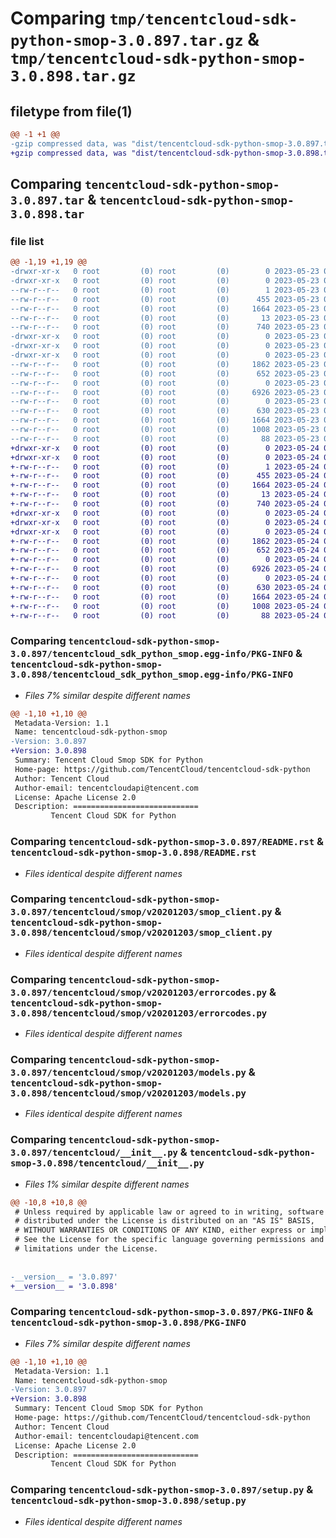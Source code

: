 # Comparing `tmp/tencentcloud-sdk-python-smop-3.0.897.tar.gz` & `tmp/tencentcloud-sdk-python-smop-3.0.898.tar.gz`

## filetype from file(1)

```diff
@@ -1 +1 @@
-gzip compressed data, was "dist/tencentcloud-sdk-python-smop-3.0.897.tar", last modified: Tue May 23 02:29:45 2023, max compression
+gzip compressed data, was "dist/tencentcloud-sdk-python-smop-3.0.898.tar", last modified: Wed May 24 02:04:46 2023, max compression
```

## Comparing `tencentcloud-sdk-python-smop-3.0.897.tar` & `tencentcloud-sdk-python-smop-3.0.898.tar`

### file list

```diff
@@ -1,19 +1,19 @@
-drwxr-xr-x   0 root         (0) root         (0)        0 2023-05-23 02:29:45.000000 tencentcloud-sdk-python-smop-3.0.897/
-drwxr-xr-x   0 root         (0) root         (0)        0 2023-05-23 02:29:45.000000 tencentcloud-sdk-python-smop-3.0.897/tencentcloud_sdk_python_smop.egg-info/
--rw-r--r--   0 root         (0) root         (0)        1 2023-05-23 02:29:45.000000 tencentcloud-sdk-python-smop-3.0.897/tencentcloud_sdk_python_smop.egg-info/dependency_links.txt
--rw-r--r--   0 root         (0) root         (0)      455 2023-05-23 02:29:45.000000 tencentcloud-sdk-python-smop-3.0.897/tencentcloud_sdk_python_smop.egg-info/SOURCES.txt
--rw-r--r--   0 root         (0) root         (0)     1664 2023-05-23 02:29:45.000000 tencentcloud-sdk-python-smop-3.0.897/tencentcloud_sdk_python_smop.egg-info/PKG-INFO
--rw-r--r--   0 root         (0) root         (0)       13 2023-05-23 02:29:45.000000 tencentcloud-sdk-python-smop-3.0.897/tencentcloud_sdk_python_smop.egg-info/top_level.txt
--rw-r--r--   0 root         (0) root         (0)      740 2023-05-23 02:29:45.000000 tencentcloud-sdk-python-smop-3.0.897/README.rst
-drwxr-xr-x   0 root         (0) root         (0)        0 2023-05-23 02:29:45.000000 tencentcloud-sdk-python-smop-3.0.897/tencentcloud/
-drwxr-xr-x   0 root         (0) root         (0)        0 2023-05-23 02:29:45.000000 tencentcloud-sdk-python-smop-3.0.897/tencentcloud/smop/
-drwxr-xr-x   0 root         (0) root         (0)        0 2023-05-23 02:29:45.000000 tencentcloud-sdk-python-smop-3.0.897/tencentcloud/smop/v20201203/
--rw-r--r--   0 root         (0) root         (0)     1862 2023-05-23 02:29:45.000000 tencentcloud-sdk-python-smop-3.0.897/tencentcloud/smop/v20201203/smop_client.py
--rw-r--r--   0 root         (0) root         (0)      652 2023-05-23 02:29:45.000000 tencentcloud-sdk-python-smop-3.0.897/tencentcloud/smop/v20201203/errorcodes.py
--rw-r--r--   0 root         (0) root         (0)        0 2023-05-23 02:29:45.000000 tencentcloud-sdk-python-smop-3.0.897/tencentcloud/smop/v20201203/__init__.py
--rw-r--r--   0 root         (0) root         (0)     6926 2023-05-23 02:29:45.000000 tencentcloud-sdk-python-smop-3.0.897/tencentcloud/smop/v20201203/models.py
--rw-r--r--   0 root         (0) root         (0)        0 2023-05-23 02:29:45.000000 tencentcloud-sdk-python-smop-3.0.897/tencentcloud/smop/__init__.py
--rw-r--r--   0 root         (0) root         (0)      630 2023-05-23 02:29:45.000000 tencentcloud-sdk-python-smop-3.0.897/tencentcloud/__init__.py
--rw-r--r--   0 root         (0) root         (0)     1664 2023-05-23 02:29:45.000000 tencentcloud-sdk-python-smop-3.0.897/PKG-INFO
--rw-r--r--   0 root         (0) root         (0)     1008 2023-05-23 02:29:45.000000 tencentcloud-sdk-python-smop-3.0.897/setup.py
--rw-r--r--   0 root         (0) root         (0)       88 2023-05-23 02:29:45.000000 tencentcloud-sdk-python-smop-3.0.897/setup.cfg
+drwxr-xr-x   0 root         (0) root         (0)        0 2023-05-24 02:04:46.000000 tencentcloud-sdk-python-smop-3.0.898/
+drwxr-xr-x   0 root         (0) root         (0)        0 2023-05-24 02:04:46.000000 tencentcloud-sdk-python-smop-3.0.898/tencentcloud_sdk_python_smop.egg-info/
+-rw-r--r--   0 root         (0) root         (0)        1 2023-05-24 02:04:46.000000 tencentcloud-sdk-python-smop-3.0.898/tencentcloud_sdk_python_smop.egg-info/dependency_links.txt
+-rw-r--r--   0 root         (0) root         (0)      455 2023-05-24 02:04:46.000000 tencentcloud-sdk-python-smop-3.0.898/tencentcloud_sdk_python_smop.egg-info/SOURCES.txt
+-rw-r--r--   0 root         (0) root         (0)     1664 2023-05-24 02:04:46.000000 tencentcloud-sdk-python-smop-3.0.898/tencentcloud_sdk_python_smop.egg-info/PKG-INFO
+-rw-r--r--   0 root         (0) root         (0)       13 2023-05-24 02:04:46.000000 tencentcloud-sdk-python-smop-3.0.898/tencentcloud_sdk_python_smop.egg-info/top_level.txt
+-rw-r--r--   0 root         (0) root         (0)      740 2023-05-24 02:04:46.000000 tencentcloud-sdk-python-smop-3.0.898/README.rst
+drwxr-xr-x   0 root         (0) root         (0)        0 2023-05-24 02:04:46.000000 tencentcloud-sdk-python-smop-3.0.898/tencentcloud/
+drwxr-xr-x   0 root         (0) root         (0)        0 2023-05-24 02:04:46.000000 tencentcloud-sdk-python-smop-3.0.898/tencentcloud/smop/
+drwxr-xr-x   0 root         (0) root         (0)        0 2023-05-24 02:04:46.000000 tencentcloud-sdk-python-smop-3.0.898/tencentcloud/smop/v20201203/
+-rw-r--r--   0 root         (0) root         (0)     1862 2023-05-24 02:04:46.000000 tencentcloud-sdk-python-smop-3.0.898/tencentcloud/smop/v20201203/smop_client.py
+-rw-r--r--   0 root         (0) root         (0)      652 2023-05-24 02:04:46.000000 tencentcloud-sdk-python-smop-3.0.898/tencentcloud/smop/v20201203/errorcodes.py
+-rw-r--r--   0 root         (0) root         (0)        0 2023-05-24 02:04:46.000000 tencentcloud-sdk-python-smop-3.0.898/tencentcloud/smop/v20201203/__init__.py
+-rw-r--r--   0 root         (0) root         (0)     6926 2023-05-24 02:04:46.000000 tencentcloud-sdk-python-smop-3.0.898/tencentcloud/smop/v20201203/models.py
+-rw-r--r--   0 root         (0) root         (0)        0 2023-05-24 02:04:46.000000 tencentcloud-sdk-python-smop-3.0.898/tencentcloud/smop/__init__.py
+-rw-r--r--   0 root         (0) root         (0)      630 2023-05-24 02:04:46.000000 tencentcloud-sdk-python-smop-3.0.898/tencentcloud/__init__.py
+-rw-r--r--   0 root         (0) root         (0)     1664 2023-05-24 02:04:46.000000 tencentcloud-sdk-python-smop-3.0.898/PKG-INFO
+-rw-r--r--   0 root         (0) root         (0)     1008 2023-05-24 02:04:46.000000 tencentcloud-sdk-python-smop-3.0.898/setup.py
+-rw-r--r--   0 root         (0) root         (0)       88 2023-05-24 02:04:46.000000 tencentcloud-sdk-python-smop-3.0.898/setup.cfg
```

### Comparing `tencentcloud-sdk-python-smop-3.0.897/tencentcloud_sdk_python_smop.egg-info/PKG-INFO` & `tencentcloud-sdk-python-smop-3.0.898/tencentcloud_sdk_python_smop.egg-info/PKG-INFO`

 * *Files 7% similar despite different names*

```diff
@@ -1,10 +1,10 @@
 Metadata-Version: 1.1
 Name: tencentcloud-sdk-python-smop
-Version: 3.0.897
+Version: 3.0.898
 Summary: Tencent Cloud Smop SDK for Python
 Home-page: https://github.com/TencentCloud/tencentcloud-sdk-python
 Author: Tencent Cloud
 Author-email: tencentcloudapi@tencent.com
 License: Apache License 2.0
 Description: ============================
         Tencent Cloud SDK for Python
```

### Comparing `tencentcloud-sdk-python-smop-3.0.897/README.rst` & `tencentcloud-sdk-python-smop-3.0.898/README.rst`

 * *Files identical despite different names*

### Comparing `tencentcloud-sdk-python-smop-3.0.897/tencentcloud/smop/v20201203/smop_client.py` & `tencentcloud-sdk-python-smop-3.0.898/tencentcloud/smop/v20201203/smop_client.py`

 * *Files identical despite different names*

### Comparing `tencentcloud-sdk-python-smop-3.0.897/tencentcloud/smop/v20201203/errorcodes.py` & `tencentcloud-sdk-python-smop-3.0.898/tencentcloud/smop/v20201203/errorcodes.py`

 * *Files identical despite different names*

### Comparing `tencentcloud-sdk-python-smop-3.0.897/tencentcloud/smop/v20201203/models.py` & `tencentcloud-sdk-python-smop-3.0.898/tencentcloud/smop/v20201203/models.py`

 * *Files identical despite different names*

### Comparing `tencentcloud-sdk-python-smop-3.0.897/tencentcloud/__init__.py` & `tencentcloud-sdk-python-smop-3.0.898/tencentcloud/__init__.py`

 * *Files 1% similar despite different names*

```diff
@@ -10,8 +10,8 @@
 # Unless required by applicable law or agreed to in writing, software
 # distributed under the License is distributed on an "AS IS" BASIS,
 # WITHOUT WARRANTIES OR CONDITIONS OF ANY KIND, either express or implied.
 # See the License for the specific language governing permissions and
 # limitations under the License.
 
 
-__version__ = '3.0.897'
+__version__ = '3.0.898'
```

### Comparing `tencentcloud-sdk-python-smop-3.0.897/PKG-INFO` & `tencentcloud-sdk-python-smop-3.0.898/PKG-INFO`

 * *Files 7% similar despite different names*

```diff
@@ -1,10 +1,10 @@
 Metadata-Version: 1.1
 Name: tencentcloud-sdk-python-smop
-Version: 3.0.897
+Version: 3.0.898
 Summary: Tencent Cloud Smop SDK for Python
 Home-page: https://github.com/TencentCloud/tencentcloud-sdk-python
 Author: Tencent Cloud
 Author-email: tencentcloudapi@tencent.com
 License: Apache License 2.0
 Description: ============================
         Tencent Cloud SDK for Python
```

### Comparing `tencentcloud-sdk-python-smop-3.0.897/setup.py` & `tencentcloud-sdk-python-smop-3.0.898/setup.py`

 * *Files identical despite different names*

